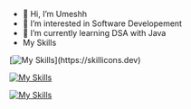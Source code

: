 - 👋 Hi, I’m Umeshh
- 👀 I’m interested in Software Developement 
- 🌱 I’m currently learning DSA with Java
-   My Skills
    
[![My Skills](https://skillicons.dev/icons?i=js,html,css,nodejs,)](https://skillicons.dev)

[![My Skills](https://skillicons.dev/icons?i=java,python,c,c++&theme=light)](https://skillicons.dev)

[![My Skills](https://skillicons.dev/icons?i=,rust,java,php,react,git,github&perline=5)](https://skillicons.dev)



<!---
umesh7711/umesh7711 is a ✨ special ✨ repository because its `README.md` (this file) appears on your GitHub profile.
You can click the Preview link to take a look at your changes.
--->
